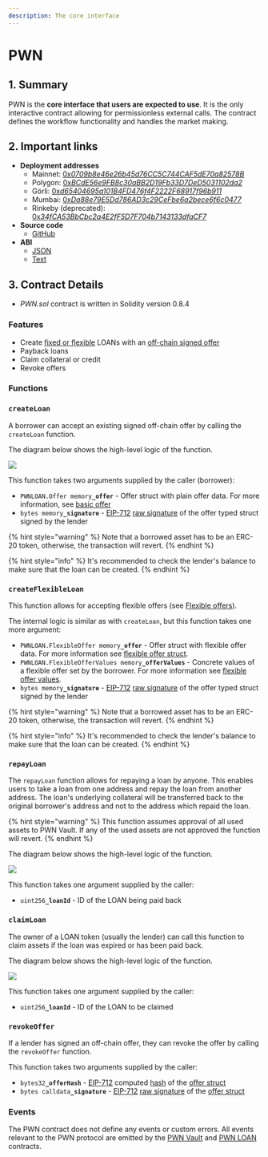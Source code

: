 ```yaml
---
description: The core interface
---
```


# PWN

## 1. Summary

PWN is the **core interface that users are expected to use**. It is the only interactive contract allowing for permissionless external calls. The contract defines the workflow functionality and handles the market making.

## 2. Important links

* **Deployment addresses**
  * Mainnet: [0&#x78;_&#x30;709b8e46e26b45d76CC5C744CAF5dE70a82578B_](https://etherscan.io/address/0x0709b8e46e26b45d76CC5C744CAF5dE70a82578B)
  * Polygon: [0&#x78;_&#x42;CdE56e9FB8c30aBB2D19Fb33D7DeD5031102da2_](https://polygonscan.com/address/0xBCdE56e9FB8c30aBB2D19Fb33D7DeD5031102da2)
  * Görli: [0&#x78;_&#x64;65404695a101B4FD476f4F2222F68917f96b911_](https://goerli.etherscan.io/address/0xd65404695a101B4FD476f4F2222F68917f96b911)
  * Mumbai: [0&#x78;_&#x44;a88e79E5Dd786AD3c29CeFbe6a2bece6f6c0477_](https://mumbai.polygonscan.com/address/0xDa88e79E5Dd786AD3c29CeFbe6a2bece6f6c0477)
  * Rinkeby (deprecated): [0&#x78;_&#x33;4fCA53BbCbc2a4E2fF5D7F704b7143133dfaCF7_](https://rinkeby.etherscan.io/address/0x34fCA53BbCbc2a4E2fF5D7F704b7143133dfaCF7)
* **Source code**
  * [GitHub](https://github.com/PWNFinance/pwn_contracts/blob/master/contracts/PWN.sol)
* **ABI**
  * [JSON](https://api.etherscan.io/api?module=contract\&action=getabi\&address=0x0709b8e46e26b45d76CC5C744CAF5dE70a82578B)
  * [Text](http://api.etherscan.io/api?module=contract\&action=getabi\&address=0x0709b8e46e26b45d76CC5C744CAF5dE70a82578B\&format=raw)

## 3. Contract Details

* _PWN.sol_ contract is written in Solidity version 0.8.4

### Features

* Create [fixed or flexible](offer-types.md) LOANs with an [off-chain signed offer](off-chain-signed-offer.md)
* Payback loans
* Claim collateral or credit
* Revoke offers

### Functions

### `createLoan`

A borrower can accept an existing signed off-chain offer by calling the `createLoan` function.&#x20;

The diagram below shows the high-level logic of the function.

&#x20;                                             ![](<../../../.gitbook/assets/createLoan diagram.svg>)                                             &#x20;

This function takes two arguments supplied by the caller (borrower):

* `PWNLOAN.Offer memory`**`_offer`** - Offer struct with plain offer data. For more information, see [basic offer](offer-types.md#basic-offer)
* `bytes memory`**`_signature`** - [EIP-712](https://github.com/ethereum/EIPs/blob/master/EIPS/eip-712.md) [raw signature](https://docs.ethers.io/v5/api/signer/#Signer-signTypedData) of the offer typed struct signed by the lender

{% hint style="warning" %}
Note that a borrowed asset has to be an ERC-20 token, otherwise, the transaction will revert.
{% endhint %}

{% hint style="info" %}
It's recommended to check the lender's balance to make sure that the loan can be created.
{% endhint %}

### `createFlexibleLoan`

This function allows for accepting flexible offers (see [Flexible offers](offer-types.md#flexible)).&#x20;

The internal logic is similar as with `createLoan`, but this function takes one more argument:

* `PWNLOAN.FlexibleOffer memory`**`_offer`** - Offer struct with flexible offer data. For more information see [flexible offer struct](offer-types.md#flexible).
* `PWNLOAN.FlexibleOfferValues memory`**`_offerValues`** - Concrete values of a flexible offer set by the borrower. For more information see [flexible offer values](offer-types.md#flexible-offer-values).
* `bytes memory`**`_signature`** - [EIP-712](https://github.com/ethereum/EIPs/blob/master/EIPS/eip-712.md) [raw signature](https://docs.ethers.io/v5/api/signer/#Signer-signTypedData) of the offer typed struct signed by the lender

{% hint style="warning" %}
Note that a borrowed asset has to be an ERC-20 token, otherwise, the transaction will revert.
{% endhint %}

{% hint style="info" %}
It's recommended to check the lender's balance to make sure that the loan can be created.
{% endhint %}

### `repayLoan`

The `repayLoan` function allows for repaying a loan by anyone. This enables users to take a loan from one address and repay the loan from another address. The loan's underlying collateral will be transferred back to the original borrower's address and not to the address which repaid the loan.&#x20;

{% hint style="warning" %}
This function assumes approval of all used assets to PWN Vault. If any of the used assets are not approved the function will revert.&#x20;
{% endhint %}

The diagram below shows the high-level logic of the function.

&#x20;                                             ![](<../../../.gitbook/assets/repayLoan diagram.svg>)                                             &#x20;

This function takes one argument supplied by the caller:

* `uint256`**`_loanId`** - ID of the LOAN being paid back

### `claimLoan`

The owner of a LOAN token (usually the lender) can call this function to claim assets if the loan was expired or has been paid back.

The diagram below shows the high-level logic of the function.

&#x20;                                             ![](../../../.gitbook/assets/claimLoan.svg)                                             &#x20;

This function takes one argument supplied by the caller:

* `uint256`**`_loanId`** - ID of the LOAN to be claimed

### `revokeOffer`

If a lender has signed an off-chain offer, they can revoke the offer by calling the `revokeOffer` function.

This function takes two arguments supplied by the caller:

* `bytes32`**`_offerHash`** - [EIP-712](https://github.com/ethereum/EIPs/blob/master/EIPS/eip-712.md) computed [hash](https://docs.ethers.io/v5/api/utils/hashing/#TypedDataEncoder-hash) of the [offer struct](offer-types.md)
* `bytes calldata`**`_signature`** - [EIP-712](https://github.com/ethereum/EIPs/blob/master/EIPS/eip-712.md) [raw signature](https://docs.ethers.io/v5/api/signer/#Signer-signTypedData) of the [offer struct](offer-types.md)

### Events

The PWN contract does not define any events or custom errors. All events relevant to the PWN protocol are emitted by the [PWN Vault](../pwn-vault.md) and [PWN LOAN](../pwn-loan.md) contracts.&#x20;
